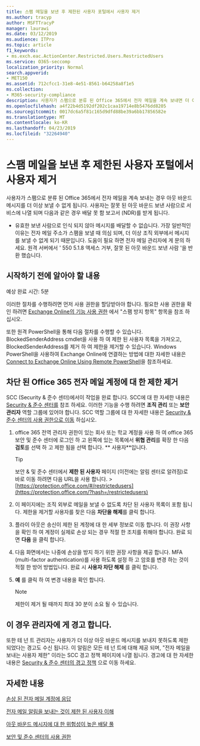 ```yaml
---
title: 스팸 메일을 보낸 후 제한된 사용자 포털에서 사용자 제거
ms.author: tracyp
author: MSFTTracyP
manager: laurawi
ms.date: 03/12/2019
ms.audience: ITPro
ms.topic: article
f1_keywords:
- ms.exch.eac.ActionCenter.Restricted.Users.RestrictedUsers
ms.service: O365-seccomp
localization_priority: Normal
search.appverid:
- MET150
ms.assetid: 712cfcc1-31e8-4e51-8561-b64258a8f1e5
ms.collection:
- M365-security-compliance
description: 사용자가 스팸으로 분류 된 Office 365에서 전자 메일을 계속 보내면 더 이상 메시지를 보낼 수 없게 됩니다.
ms.openlocfilehash: a4f22b4d5192df202c1caa19714e8b5476dd8205
ms.sourcegitcommit: 0017dc6a5f81c165d9dfd88be39a6bb17856582e
ms.translationtype: MT
ms.contentlocale: ko-KR
ms.lasthandoff: 04/23/2019
ms.locfileid: "32264940"
---
```

# <a name="removing-a-user-from-the-restricted-users-portal-after-sending-spam-email"></a>스팸 메일을 보낸 후 제한된 사용자 포털에서 사용자 제거

사용자가 스팸으로 분류 된 Office 365에서 전자 메일을 계속 보내는 경우 아웃 바운드 메시지를 더 이상 보낼 수 없게 됩니다. 사용자는 잘못 된 아웃 바운드 보낸 사람으로 서비스에 나열 되며 다음과 같은 경우 배달 못 함 보고서 (NDR)를 받게 됩니다.

- 유효한 보낸 사람으로 인식 되지 않아 메시지를 배달할 수 없습니다. 가장 일반적인 이유는 전자 메일 주소가 스팸을 보낼 때 의심 되며, 더 이상 조직 외부에서 메시지를 보낼 수 없게 되기 때문입니다. 도움이 필요 하면 전자 메일 관리자에 게 문의 하세요. 원격 서버에서 ' 550 5.1.8 액세스 거부, 잘못 된 아웃 바운드 보낸 사람 '을 반환 했습니다.

## <a name="what-do-you-need-to-know-before-you-begin"></a>시작하기 전에 알아야 할 내용
<a name="sectionSection0"> </a>

예상 완료 시간: 5분
  
이러한 절차를 수행하려면 먼저 사용 권한을 할당받아야 합니다. 필요한 사용 권한을 확인 하려면 [Exchange Online의 기능 사용 권한](http://technet.microsoft.com/library/15073ce1-0917-403b-8839-02a2ebc96e16.aspx) 에서 "스팸 방지 항목" 항목을 참조 하십시오.

또한 원격 PowerShell을 통해 다음 절차를 수행할 수 있습니다. BlockedSenderAddress cmdlet을 사용 하 여 제한 된 사용자 목록을 가져오고, BlockedSenderAddress를 제거 하 여 제한을 제거할 수 있습니다. Windows PowerShell을 사용하여 Exchange Online에 연결하는 방법에 대한 자세한 내용은 [Connect to Exchange Online Using Remote PowerShell](https://go.microsoft.com/fwlink/p/?linkid=396554)을 참조하세요.

## <a name="remove-restrictions-for-a-blocked-office-365-email-account"></a>차단 된 Office 365 전자 메일 계정에 대 한 제한 제거

SCC (Security & 준수 센터)에서이 작업을 완료 합니다. SCC에 대 한 자세한 내용은 [Security & 준수 센터를](go-to-the-securitycompliance-center.md) 참조 하세요. 이러한 기능을 수행 하려면 **조직 관리** 또는 **보안 관리자** 역할 그룹에 있어야 합니다. SCC 역할 그룹에 대 한 자세한 내용은 [Security & 준수 센터의 사용 권한으로 이동](permissions-in-the-security-and-compliance-center.md) 하십시오.

1. office 365 전역 관리자 권한이 있는 회사 또는 학교 계정을 사용 하 여 office 365 보안 및 준수 센터에 로그인 하 고 왼쪽에 있는 목록에서 **위협 관리**를 확장 한 다음 **검토**를 선택 하 고 제한 됨을 선택 합니다. ** 사용자**입니다.
    
    > [!TIP]
    > 보안 &amp; 및 준수 센터에서 **제한 된 사용자** 페이지 (이전에는 알림 센터로 알려짐)로 바로 이동 하려면 다음 URL을 사용 합니다. >[https://protection.office.com/#/restrictedusers](https://protection.office.com/?hash=/restrictedusers)

2. 이 페이지에는 조직 외부로 메일을 보낼 수 없도록 차단 된 사용자 목록이 포함 됩니다.  제한을 제거할 사용자를 찾은 다음 **차단을 해제**를 클릭 합니다.

3. 플라이 아웃은 송신이 제한 된 계정에 대 한 세부 정보로 이동 합니다. 이 권장 사항을 확인 하 여 계정이 실제로 손상 되는 경우 적절 한 조치를 취해야 합니다. 완료 되 면 **다음** 을 클릭 합니다.

4. 다음 화면에서는 나중에 손상을 방지 하기 위한 권장 사항을 제공 합니다. MFA (multi-factor authentication)를 사용 하도록 설정 하 고 암호를 변경 하는 것이 적절 한 방어 방법입니다. 완료 시 **사용자 차단 해제** 를 클릭 합니다.

5. **예** 를 클릭 하 여 변경 내용을 확인 합니다.

    > [!NOTE]
    > 제한이 제거 될 때까지 최대 30 분이 소요 될 수 있습니다. 

## <a name="making-sure-admins-are-alerted-when-this-happens"></a>이 경우 관리자에 게 경고 합니다.

또한 테 넌 트 관리자는 사용자가 더 이상 아웃 바운드 메시지를 보내지 못하도록 제한 되었다는 경고도 수신 됩니다. 이 알림은 모든 테 넌 트에 대해 제공 되며, "전자 메일을 보내는 사용자 제한" 이라는 SCC 경고 정책 페이지에 나열 됩니다. 경고에 대 한 자세한 내용은 [Security & 준수 센터의 경고 정책](https://docs.microsoft.com/en-us/office365/securitycompliance/alert-policies) 으로 이동 하세요.

## <a name="for-more-information"></a>자세한 내용

[손상 된 전자 메일 계정에 응답](responding-to-a-compromised-email-account.md)

[전자 메일 알림을 보내는 것이 제한 된 사용자 이해](https://docs.microsoft.com/en-us/office365/securitycompliance/alert-policies)

[아웃 바운드 메시지에 대 한 위험성이 높은 배달 풀](high-risk-delivery-pool-for-outbound-messages.md)

[보안 및 준수 센터의 사용 권한](permissions-in-the-security-and-compliance-center.md)
